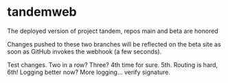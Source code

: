 # tandemweb
The deployed version of project tandem, repos main and beta are honored

Changes pushed to these two branches will be reflected on the beta site as soon as GitHub invokes the webhook (a few seconds).

Test changes. Two in a row? Three? 4th time for sure. 5th. Routing is hard, 6th! Logging better now? More logging... verify signature.
